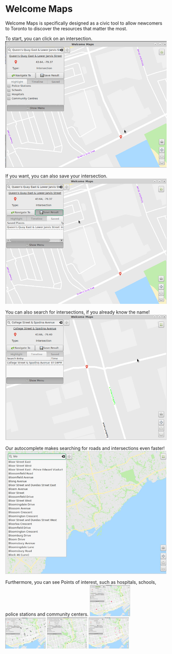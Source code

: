 # Welcome Maps

Welcome Maps is specifically designed as a civic tool to allow newcomers to Toronto to discover the resources that matter the most.

To start, you can click on an intersection. <img src="images/click_to_see_intersection.png" alt="click int" class="inline"/>

If you want, you can also save your intersection. <img src="images/save_the_intersection.png" alt="save int" class="inline"/>

You can also search for intersections, if you already know the name! <img src="images/search_for_an_intersection.png" alt="search int" class="inline"/>

Our autocomplete makes searching for roads and intersections even faster! <img src="images/use_autocomplete_to_save_time.png" alt="autocomp" class="inline"/>

Furthermore, you can see Points of interest, such as hospitals, schools, police stations and community centers.
<img src="images/find_pois_like_hospitals.png" alt="autocomp" class="inline" width="25%" height = "25%"/>
<img src="images/schools.png" alt="autocomp" class="inline" width="25%" height = "25%"/>
<img src="images/police_stations.png" alt="autocomp" class="inline" width="25%" height = "25%"/>
<img src="images/community_centers.png" alt="autocomp" class="inline" width="25%" height = "25%"/>


